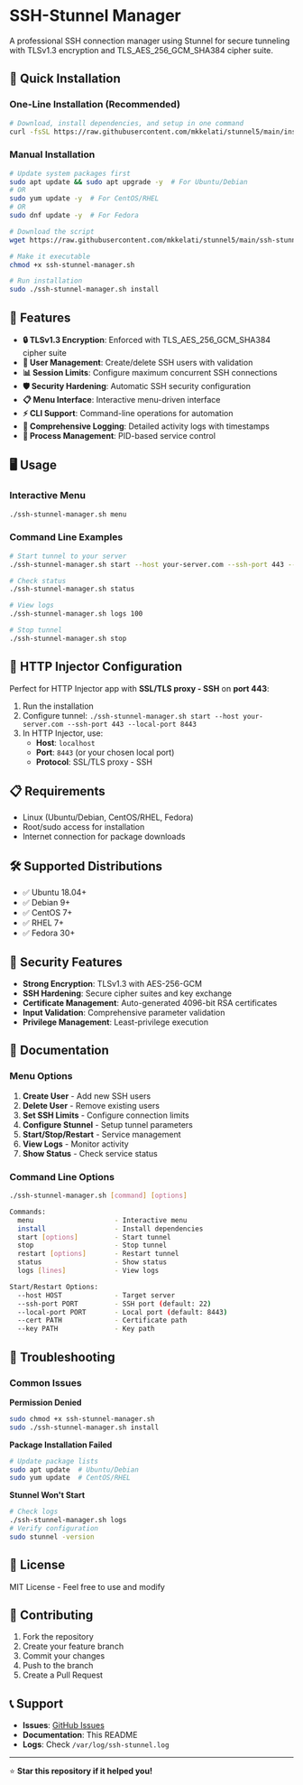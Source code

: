 # SSH-Stunnel Manager

A professional SSH connection manager using Stunnel for secure tunneling with TLSv1.3 encryption and TLS_AES_256_GCM_SHA384 cipher suite.

## 🚀 Quick Installation

### One-Line Installation (Recommended)

```bash
# Download, install dependencies, and setup in one command
curl -fsSL https://raw.githubusercontent.com/mkkelati/stunnel5/main/install.sh | sudo bash
```

### Manual Installation

```bash
# Update system packages first
sudo apt update && sudo apt upgrade -y  # For Ubuntu/Debian
# OR
sudo yum update -y  # For CentOS/RHEL
# OR  
sudo dnf update -y  # For Fedora

# Download the script
wget https://raw.githubusercontent.com/mkkelati/stunnel5/main/ssh-stunnel-manager.sh

# Make it executable
chmod +x ssh-stunnel-manager.sh

# Run installation
sudo ./ssh-stunnel-manager.sh install
```

## 🎯 Features

- **🔒 TLSv1.3 Encryption**: Enforced with TLS_AES_256_GCM_SHA384 cipher suite
- **👥 User Management**: Create/delete SSH users with validation
- **📊 Session Limits**: Configure maximum concurrent SSH connections
- **🛡️ Security Hardening**: Automatic SSH security configuration
- **📋 Menu Interface**: Interactive menu-driven interface
- **⚡ CLI Support**: Command-line operations for automation
- **📝 Comprehensive Logging**: Detailed activity logs with timestamps
- **🔧 Process Management**: PID-based service control

## 🖥️ Usage

### Interactive Menu
```bash
./ssh-stunnel-manager.sh menu
```

### Command Line Examples
```bash
# Start tunnel to your server
./ssh-stunnel-manager.sh start --host your-server.com --ssh-port 443 --local-port 8443

# Check status
./ssh-stunnel-manager.sh status

# View logs
./ssh-stunnel-manager.sh logs 100

# Stop tunnel
./ssh-stunnel-manager.sh stop
```

## 🔧 HTTP Injector Configuration

Perfect for HTTP Injector app with **SSL/TLS proxy - SSH** on **port 443**:

1. Run the installation
2. Configure tunnel: `./ssh-stunnel-manager.sh start --host your-server.com --ssh-port 443 --local-port 8443`
3. In HTTP Injector, use:
   - **Host**: `localhost`
   - **Port**: `8443` (or your chosen local port)
   - **Protocol**: SSL/TLS proxy - SSH

## 📋 Requirements

- Linux (Ubuntu/Debian, CentOS/RHEL, Fedora)
- Root/sudo access for installation
- Internet connection for package downloads

## 🛠️ Supported Distributions

- ✅ Ubuntu 18.04+
- ✅ Debian 9+
- ✅ CentOS 7+
- ✅ RHEL 7+
- ✅ Fedora 30+

## 🔐 Security Features

- **Strong Encryption**: TLSv1.3 with AES-256-GCM
- **SSH Hardening**: Secure cipher suites and key exchange
- **Certificate Management**: Auto-generated 4096-bit RSA certificates
- **Input Validation**: Comprehensive parameter validation
- **Privilege Management**: Least-privilege execution

## 📖 Documentation

### Menu Options
1. **Create User** - Add new SSH users
2. **Delete User** - Remove existing users  
3. **Set SSH Limits** - Configure connection limits
4. **Configure Stunnel** - Setup tunnel parameters
5. **Start/Stop/Restart** - Service management
6. **View Logs** - Monitor activity
7. **Show Status** - Check service status

### Command Line Options
```bash
./ssh-stunnel-manager.sh [command] [options]

Commands:
  menu                    - Interactive menu
  install                 - Install dependencies
  start [options]         - Start tunnel
  stop                    - Stop tunnel
  restart [options]       - Restart tunnel
  status                  - Show status
  logs [lines]            - View logs

Start/Restart Options:
  --host HOST             - Target server
  --ssh-port PORT         - SSH port (default: 22)
  --local-port PORT       - Local port (default: 8443)
  --cert PATH             - Certificate path
  --key PATH              - Key path
```

## 🐛 Troubleshooting

### Common Issues

**Permission Denied**
```bash
sudo chmod +x ssh-stunnel-manager.sh
sudo ./ssh-stunnel-manager.sh install
```

**Package Installation Failed**
```bash
# Update package lists
sudo apt update  # Ubuntu/Debian
sudo yum update  # CentOS/RHEL
```

**Stunnel Won't Start**
```bash
# Check logs
./ssh-stunnel-manager.sh logs
# Verify configuration
sudo stunnel -version
```

## 📝 License

MIT License - Feel free to use and modify

## 🤝 Contributing

1. Fork the repository
2. Create your feature branch
3. Commit your changes
4. Push to the branch
5. Create a Pull Request

## 📞 Support

- **Issues**: [GitHub Issues](https://github.com/mkkelati/stunnel5/issues)
- **Documentation**: This README
- **Logs**: Check `/var/log/ssh-stunnel.log`

---

⭐ **Star this repository if it helped you!**
